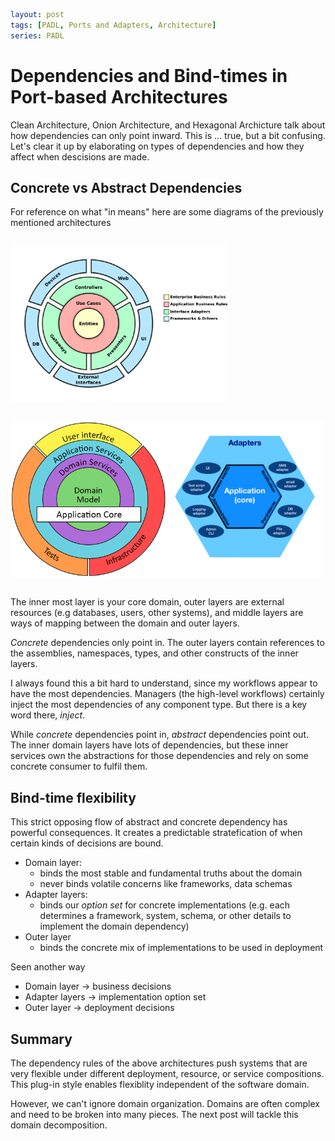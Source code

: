 ```yml
layout: post
tags: [PADL, Ports and Adapters, Architecture]
series: PADL
```
# Dependencies and Bind-times in Port-based Architectures

Clean Architecture, Onion Architecture, and Hexagonal Archicture talk about how dependencies can only point inward. This is ... true, but a bit confusing. Let's clear it up by elaborating on types of dependencies and how they affect when descisions are made.

## Concrete vs Abstract Dependencies
For reference on what "in means" here are some diagrams of the previously mentioned architectures
<style>
.img-row{
    display: flex;
    flex-wrap: wrap; 
    /* flex-basis: 500px; */

}
.img-row img {
    height: 250px;
}
</style>
<div class="img-row">

[![Clean Architecture](../../post-media/SolidStructure-Refined/CleanArchDiagram.png)](https://blog.cleancoder.com/uncle-bob/2012/08/13/the-clean-architecture.html)

[![Onion Architecture](../../post-media/SolidStructure-Refined/onion.png)](https://dzone.com/articles/onion-architecture-is-interesting) 

[![Hexagonal Architecture](./../../post-media/SolidStructure-Refined/Hexagonal_Architecture.svg)](https://commons.wikimedia.org/w/index.php?curid=81276242)

</div>


The inner most layer is your core domain, outer layers are external resources (e.g databases, users, other systems), and middle layers are ways of mapping between the domain and outer layers.

*Concrete* dependencies only point in. The outer layers contain references to the assemblies, namespaces, types, and other constructs of the inner layers. 

I always found this a bit hard to understand, since my workflows appear to have the most dependencies. Managers (the high-level workflows) certainly inject the most dependencies of any component type. But there is a key word there, *inject*.

While *concrete* dependencies point in, *abstract* dependencies point out. The inner domain layers have lots of dependencies, but these inner services own the abstractions for those dependencies and rely on some concrete consumer to fulfil them.

## Bind-time flexibility

This strict opposing flow of abstract and concrete dependency has powerful consequences. It creates a predictable stratefication of when certain kinds of decisions are bound.
- Domain layer: 
  - binds the most stable and fundamental truths about the domain
  - never binds volatile concerns like frameworks, data schemas
- Adapter layers:
  - binds our *option set* for concrete implementations (e.g. each determines a framework, system, schema, or other details to implement the domain dependency)
- Outer layer
  - binds the concrete mix of implementations to be used in deployment

Seen another way
- Domain layer -> business decisions
- Adapter layers -> implementation option set
- Outer layer -> deployment decisions

## Summary

The dependency rules of the above architectures push systems that are very flexible under different deployment, resource, or service compositions. This plug-in style enables flexiblity independent of the software domain. 

However, we can't ignore domain organization. Domains are often complex and need to be broken into many pieces. The next post will tackle this domain decomposition.
